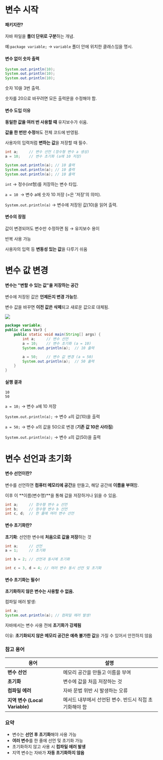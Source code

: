 # 변수 시작
#### 패키지란?
자바 파일을 **폴더 단위로 구분**하는 개념.

예:`package variable;` → `variable` 폴더 안에 위치한 클래스임을 명시.

#### 변수 없이 숫자 출력
```java
System.out.println(10);
System.out.println(10);
System.out.println(10);

```
숫자 10을 3번 출력.

숫자를 20으로 바꾸려면 모든 출력문을 수정해야 함.

#### 변수 도입 이유
**동일한 값을 여러 번 사용할 때** 유지보수가 쉬움.

**값을 한 번만 수정**해도 전체 코드에 반영됨.

사용자의 입력처럼 **변하는 값**을 저장할 때 필수.

```java
int a;     // 변수 선언 (정수형 변수 a 생성)
a = 10;    // 변수 초기화 (a에 10 저장)

System.out.println(a); // 10 출력
System.out.println(a); // 10 출력
System.out.println(a); // 10 출력
```
`int` → 정수(int형)를 저장하는 변수 타입.

`a = 10 `→ 변수 a에 숫자 10 저장 (=은 '저장'의 의미).

`System.out.println(a)` → 변수에 저장된 값(10)을 읽어 출력.

#### 변수의 장점
값이 변경되어도 변수만 수정하면 됨 → 유지보수 용이

반복 사용 가능

사용자의 입력 등 **변동성 있는 값**을 다루기 쉬움

# 변수 값 변경
#### 변수는 "변할 수 있는 값"을 저장하는 공간
변수에 저장된 값은 **언제든지 변경 가능**함.

변수 값을 바꾸면 **이전 값은 삭제**되고 새로운 값으로 대체됨.

![](https://velog.velcdn.com/images/hhyukk/post/0f6a6c71-f0d8-4e02-b25c-5167678261af/image.png)


```java
package variable;
public class Var3 {
    public static void main(String[] args) {
        int a;     // 변수 선언
        a = 10;    // 변수 초기화 (a = 10)
        System.out.println(a);  // 10 출력

        a = 50;    // 변수 값 변경 (a = 50)
        System.out.println(a);  // 50 출력
    }
}
```
#### 실행 결과
```
10
50
```
`a = 10;` → 변수 `a`에 10 저장

`System.out.println(a);` → 변수 `a`의 값(10)을 출력

`a = 50;` → 변수 `a`의 값을 50으로 변경 (**기존 값 10은 사라짐**)

`System.out.println(a);` → 변수 `a`의 값(50)을 출력

# 변수 선언과 초기화
#### 변수 선언이란?
변수를 선언하면 **컴퓨터 메모리에 공간**을 만들고, 해당 공간에 **이름을 부여**함.

이후 이 **이름(변수명)**을 통해 값을 저장하거나 읽을 수 있음.

```java
int a;     // 정수형 변수 a 선언
int b;     // 정수형 변수 b 선언
int c, d;  // 한 줄에 여러 변수 선언
```

#### 변수 초기화란?
**초기화**: 선언한 변수에 **처음으로 값을 저장**하는 것

```java
int a;     // 선언
a = 1;     // 초기화

int b = 2; // 선언과 동시에 초기화

int c = 3, d = 4; // 여러 변수 동시 선언 및 초기화
```

#### 변수 초기화는 필수!
**초기화하지 않은 변수는 사용할 수 없음.**

컴파일 에러 발생:
```java
int a;
System.out.println(a); // 컴파일 에러 발생!
```

자바에서는 변수 사용 전에 **초기화가 강제됨**

이유: **초기화되지 않은 메모리 공간은 예측 불가한 값**을 가질 수 있어서 안전하지 않음

### 참고 용어
| 용어                         | 설명                              |
| -------------------------- | ------------------------------- |
| **변수 선언**                  | 메모리 공간을 만들고 이름을 부여              |
| **초기화**                    | 변수에 값을 처음 저장하는 것                |
| **컴파일 에러**                 | 자바 문법 위반 시 발생하는 오류              |
| **지역 변수 (Local Variable)** | 메서드 내부에서 선언된 변수. 반드시 직접 초기화해야 함 |

### 요약
- 변수는 **선언 후 초기화**해야 사용 가능
- **여러 변수**를 한 줄에 선언 및 초기화 가능
- 초기화하지 않고 사용 시 **컴파일 에러 발생**
- 지역 변수는 자바가 **자동 초기화하지 않음**